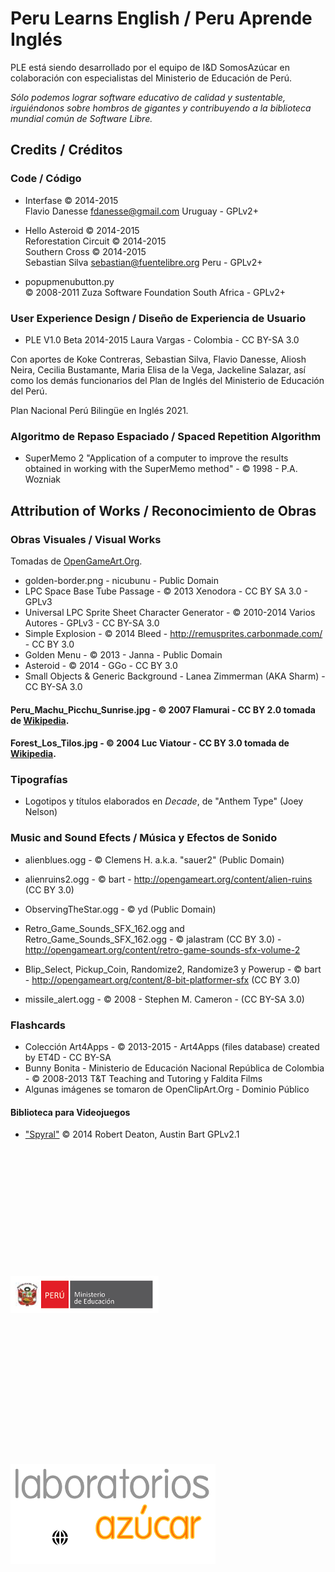 Peru Learns English / Peru Aprende Inglés
=========================================

PLE está siendo desarrollado por el equipo de I&D SomosAzúcar en colaboración con especialistas del Ministerio de Educación de Perú.

*Sólo podemos lograr software educativo de calidad y sustentable, irguiéndonos sobre hombros de gigantes y contribuyendo a la biblioteca mundial común de Software Libre.*

Credits / Créditos
------------------

### Code / Código ###

* Interfase © 2014-2015<br>
  Flavio Danesse <fdanesse@gmail.com> Uruguay - GPLv2+

* Hello Asteroid © 2014-2015<br>
  Reforestation Circuit © 2014-2015<br>
  Southern Cross © 2014-2015<br>
  Sebastian Silva <sebastian@fuentelibre.org> Peru - GPLv2+

* popupmenubutton.py<br>
  © 2008-2011 Zuza Software Foundation South Africa - GPLv2+

### User Experience Design / Diseño de Experiencia de Usuario ###

* PLE V1.0 Beta 2014-2015 Laura Vargas - Colombia - CC BY-SA 3.0

Con aportes de Koke Contreras, Sebastian Silva, Flavio Danesse, Aliosh Neira, Cecilia Bustamante, Maria Elisa de la Vega, Jackeline Salazar, así como los demás funcionarios del Plan de Inglés del Ministerio de Educación del Perú.

Plan Nacional Perú Bilingüe en Inglés 2021.

### Algoritmo de Repaso Espaciado / Spaced Repetition Algorithm ###

* SuperMemo 2 "Application of a computer to improve the results obtained in working with the SuperMemo method" - © 1998 - P.A. Wozniak 

Attribution  of Works / Reconocimiento de Obras
-----------------------------------------------

### Obras Visuales / Visual Works

Tomadas de [OpenGameArt.Org](http://opengameart.org).

* golden-border.png - nicubunu - Public Domain
* LPC Space Base Tube Passage - © 2013 Xenodora - CC BY SA 3.0 - GPLv3
* Universal LPC Sprite Sheet Character Generator - © 2010-2014 Varios Autores - GPLv3 - CC BY-SA 3.0
* Simple Explosion -  © 2014  Bleed - http://remusprites.carbonmade.com/ - CC BY 3.0
* Golden Menu - © 2013 - Janna - Public Domain
* Asteroid - © 2014 - GGo - CC BY 3.0
* Small Objects & Generic Background - Lanea Zimmerman (AKA Sharm) - CC BY-SA 3.0

#### Peru_Machu_Picchu_Sunrise.jpg - © 2007 Flamurai - CC BY 2.0 tomada de [Wikipedia](http://wikipedia.org/).
#### Forest_Los_Tilos.jpg - © 2004 Luc Viatour - CC BY 3.0 tomada de [Wikipedia](http://wikipedia.org/).

### Tipografías

* Logotipos y títulos elaborados en *Decade*, de "Anthem Type" (Joey Nelson)

### Music and Sound Efects / Música y Efectos de Sonido ###

* alienblues.ogg - © Clemens H. a.k.a. "sauer2" (Public Domain)
* alienruins2.ogg - © bart - http://opengameart.org/content/alien-ruins (CC BY 3.0)
* ObservingTheStar.ogg - © yd (Public Domain)

* Retro_Game_Sounds_SFX_162.ogg and Retro_Game_Sounds_SFX_162.ogg - © jalastram (CC BY 3.0) - http://opengameart.org/content/retro-game-sounds-sfx-volume-2
* Blip_Select, Pickup_Coin, Randomize2, Randomize3 y Powerup - © bart - http://opengameart.org/content/8-bit-platformer-sfx (CC BY 3.0)
* missile_alert.ogg - © 2008 - Stephen M. Cameron - (CC BY-SA 3.0)

### Flashcards

* Colección Art4Apps - © 2013-2015 - Art4Apps (files database) created by ET4D - CC BY-SA
* Bunny Bonita - Ministerio de Educación Nacional República de Colombia - © 2008-2013 T&T Teaching and Tutoring y Faldita Films
* Algunas imágenes se tomaron de OpenClipArt.Org - Dominio Público

#### Biblioteca para Videojuegos ###

* ["Spyral"](http://platipy.org/) © 2014 Robert Deaton, Austin Bart GPLv2.1

<br><br><br>
<br><br><br>
<br><br><br>
<br><br><br>
![Ministerio de Educación](Imagenes/med.png)
<br><br><br>
<br><br><br>
<br><br><br>
<br><br><br>
<br><br><br>
![Laboratorios Azúcar](Imagenes/logo_labs.png)

